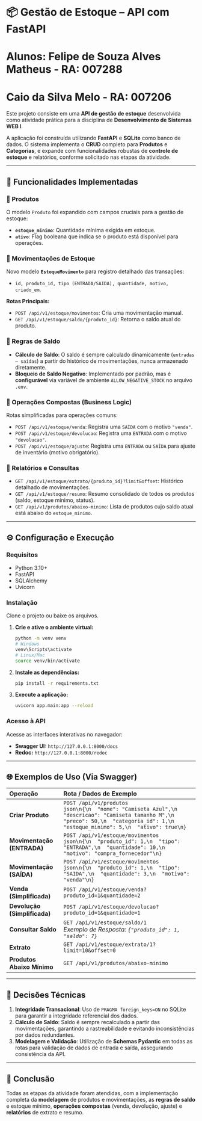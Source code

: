 # 📦 Gestão de Estoque – API com FastAPI
# Alunos: Felipe de Souza Alves Matheus - RA: 007288
#         Caio da Silva Melo - RA: 007206

Este projeto consiste em uma **API de gestão de estoque** desenvolvida como atividade prática para a disciplina de **Desenvolvimento de Sistemas WEB I**.

A aplicação foi construída utilizando **FastAPI** e **SQLite** como banco de dados. O sistema implementa o **CRUD** completo para **Produtos** e **Categorias**, e expande com funcionalidades robustas de **controle de estoque** e relatórios, conforme solicitado nas etapas da atividade.

---

## 🚀 Funcionalidades Implementadas

### 🔹 Produtos
O modelo `Produto` foi expandido com campos cruciais para a gestão de estoque:
- **`estoque_minimo`**: Quantidade mínima exigida em estoque.
- **`ativo`**: Flag booleana que indica se o produto está disponível para operações.

### 🔹 Movimentações de Estoque
Novo modelo **`EstoqueMovimento`** para registro detalhado das transações:
- `id, produto_id, tipo (ENTRADA/SAIDA), quantidade, motivo, criado_em`.

**Rotas Principais:**
- `POST /api/v1/estoque/movimentos`: Cria uma movimentação manual.
- `GET /api/v1/estoque/saldo/{produto_id}`: Retorna o saldo atual do produto.

### 🔹 Regras de Saldo
- **Cálculo de Saldo**: O saldo é sempre calculado dinamicamente (`entradas – saídas`) a partir do histórico de movimentações, nunca armazenado diretamente.
- **Bloqueio de Saldo Negativo**: Implementado por padrão, mas é **configurável** via variável de ambiente `ALLOW_NEGATIVE_STOCK` no arquivo `.env`.

### 🔹 Operações Compostas (Business Logic)
Rotas simplificadas para operações comuns:
- `POST /api/v1/estoque/venda`: Registra uma `SAÍDA` com o motivo `"venda"`.
- `POST /api/v1/estoque/devolucao`: Registra uma `ENTRADA` com o motivo `"devolucao"`.
- `POST /api/v1/estoque/ajuste`: Registra uma `ENTRADA` ou `SAÍDA` para ajuste de inventário (motivo obrigatório).

### 🔹 Relatórios e Consultas
- `GET /api/v1/estoque/extrato/{produto_id}?limit&offset`: Histórico detalhado de movimentações.
- `GET /api/v1/estoque/resumo`: Resumo consolidado de todos os produtos (saldo, estoque mínimo, status).
- `GET /api/v1/produtos/abaixo-minimo`: Lista de produtos cujo saldo atual está abaixo do `estoque_minimo`.

---

## ⚙️ Configuração e Execução

### **Requisitos**

- Python 3.10+
- FastAPI
- SQLAlchemy
- Uvicorn

### **Instalação**

Clone o projeto ou baixe os arquivos.

1.  **Crie e ative o ambiente virtual:**
    ```bash
    python -m venv venv
    # Windows
    venv\Scripts\activate
    # Linux/Mac
    source venv/bin/activate
    ```

2.  **Instale as dependências:**
    ```bash
    pip install -r requirements.txt
    ```

3.  **Execute a aplicação:**
    ```bash
    uvicorn app.main:app --reload
    ```

### **Acesso à API**

Acesse as interfaces interativas no navegador:

- **Swagger UI:** `http://127.0.0.1:8000/docs`
- **Redoc:** `http://127.0.0.1:8000/redoc`

---

## 🌐 Exemplos de Uso (Via Swagger)

| Operação | Rota / Dados de Exemplo |
| :--- | :--- |
| **Criar Produto** | `POST /api/v1/produtos`<br>```json\n{\n  "nome": "Camiseta Azul",\n  "descricao": "Camiseta tamanho M",\n  "preco": 50,\n  "categoria_id": 1,\n  "estoque_minimo": 5,\n  "ativo": true\n}``` |
| **Movimentação (ENTRADA)** | `POST /api/v1/estoque/movimentos`<br>```json\n{\n  "produto_id": 1,\n  "tipo": "ENTRADA",\n  "quantidade": 10,\n  "motivo": "compra_fornecedor"\n}``` |
| **Movimentação (SAÍDA)** | `POST /api/v1/estoque/movimentos`<br>```json\n{\n  "produto_id": 1,\n  "tipo": "SAIDA",\n  "quantidade": 3,\n  "motivo": "venda"\n}``` |
| **Venda (Simplificada)** | `POST /api/v1/estoque/venda?produto_id=1&quantidade=2` |
| **Devolução (Simplificada)** | `POST /api/v1/estoque/devolucao?produto_id=1&quantidade=1` |
| **Consultar Saldo** | `GET /api/v1/estoque/saldo/1`<br>_Exemplo de Resposta: `{"produto_id": 1, "saldo": 7}`_ |
| **Extrato** | `GET /api/v1/estoque/extrato/1?limit=10&offset=0` |
| **Produtos Abaixo Mínimo** | `GET /api/v1/produtos/abaixo-minimo` |

---

## 📌 Decisões Técnicas

1.  **Integridade Transacional**: Uso de `PRAGMA foreign_keys=ON` no SQLite para garantir a integridade referencial dos dados.
2.  **Cálculo de Saldo**: Saldo é sempre recalculado a partir das movimentações, garantindo a rastreabilidade e evitando inconsistências por dados redundantes.
3.  **Modelagem e Validação**: Utilização de **Schemas Pydantic** em todas as rotas para validação de dados de entrada e saída, assegurando consistência da API.

---

## 🏁 Conclusão

Todas as etapas da atividade foram atendidas, com a implementação completa da **modelagem** de produtos e movimentações, as **regras de saldo** e estoque mínimo, **operações compostas** (venda, devolução, ajuste) e **relatórios** de extrato e resumo.
